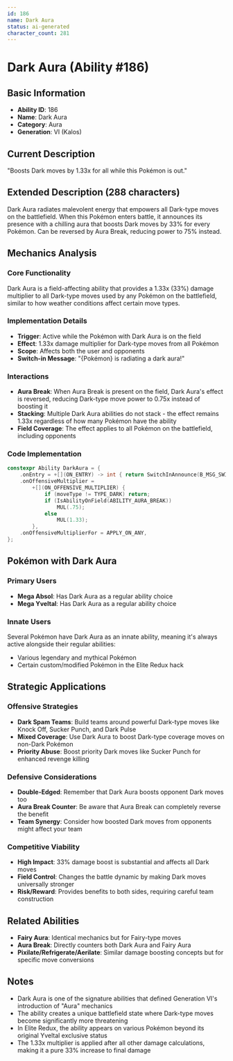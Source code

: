 ```yaml
---
id: 186
name: Dark Aura
status: ai-generated
character_count: 281
---
```


# Dark Aura (Ability #186)

## Basic Information
- **Ability ID**: 186
- **Name**: Dark Aura
- **Category**: Aura
- **Generation**: VI (Kalos)

## Current Description
"Boosts Dark moves by 1.33x for all while this Pokémon is out."

## Extended Description (288 characters)
Dark Aura radiates malevolent energy that empowers all Dark-type moves on the battlefield. When this Pokémon enters battle, it announces its presence with a chilling aura that boosts Dark moves by 33% for every Pokémon. Can be reversed by Aura Break, reducing power to 75% instead.

## Mechanics Analysis

### Core Functionality
Dark Aura is a field-affecting ability that provides a 1.33x (33%) damage multiplier to all Dark-type moves used by any Pokémon on the battlefield, similar to how weather conditions affect certain move types.

### Implementation Details
- **Trigger**: Active while the Pokémon with Dark Aura is on the field
- **Effect**: 1.33x damage multiplier for Dark-type moves from all Pokémon
- **Scope**: Affects both the user and opponents
- **Switch-in Message**: "{Pokémon} is radiating a dark aura!"

### Interactions
- **Aura Break**: When Aura Break is present on the field, Dark Aura's effect is reversed, reducing Dark-type move power to 0.75x instead of boosting it
- **Stacking**: Multiple Dark Aura abilities do not stack - the effect remains 1.33x regardless of how many Pokémon have the ability
- **Field Coverage**: The effect applies to all Pokémon on the battlefield, including opponents

### Code Implementation
```cpp
constexpr Ability DarkAura = {
    .onEntry = +[](ON_ENTRY) -> int { return SwitchInAnnounce(B_MSG_SWITCHIN_DARKAURA); },
    .onOffensiveMultiplier =
        +[](ON_OFFENSIVE_MULTIPLIER) {
            if (moveType != TYPE_DARK) return;
            if (IsAbilityOnField(ABILITY_AURA_BREAK))
                MUL(.75);
            else
                MUL(1.33);
        },
    .onOffensiveMultiplierFor = APPLY_ON_ANY,
};
```

## Pokémon with Dark Aura

### Primary Users
- **Mega Absol**: Has Dark Aura as a regular ability choice
- **Mega Yveltal**: Has Dark Aura as a regular ability choice

### Innate Users
Several Pokémon have Dark Aura as an innate ability, meaning it's always active alongside their regular abilities:
- Various legendary and mythical Pokémon
- Certain custom/modified Pokémon in the Elite Redux hack

## Strategic Applications

### Offensive Strategies
- **Dark Spam Teams**: Build teams around powerful Dark-type moves like Knock Off, Sucker Punch, and Dark Pulse
- **Mixed Coverage**: Use Dark Aura to boost Dark-type coverage moves on non-Dark Pokémon
- **Priority Abuse**: Boost priority Dark moves like Sucker Punch for enhanced revenge killing

### Defensive Considerations
- **Double-Edged**: Remember that Dark Aura boosts opponent Dark moves too
- **Aura Break Counter**: Be aware that Aura Break can completely reverse the benefit
- **Team Synergy**: Consider how boosted Dark moves from opponents might affect your team

### Competitive Viability
- **High Impact**: 33% damage boost is substantial and affects all Dark moves
- **Field Control**: Changes the battle dynamic by making Dark moves universally stronger
- **Risk/Reward**: Provides benefits to both sides, requiring careful team construction

## Related Abilities
- **Fairy Aura**: Identical mechanics but for Fairy-type moves
- **Aura Break**: Directly counters both Dark Aura and Fairy Aura
- **Pixilate/Refrigerate/Aerilate**: Similar damage boosting concepts but for specific move conversions

## Notes
- Dark Aura is one of the signature abilities that defined Generation VI's introduction of "Aura" mechanics
- The ability creates a unique battlefield state where Dark-type moves become significantly more threatening
- In Elite Redux, the ability appears on various Pokémon beyond its original Yveltal exclusive status
- The 1.33x multiplier is applied after all other damage calculations, making it a pure 33% increase to final damage